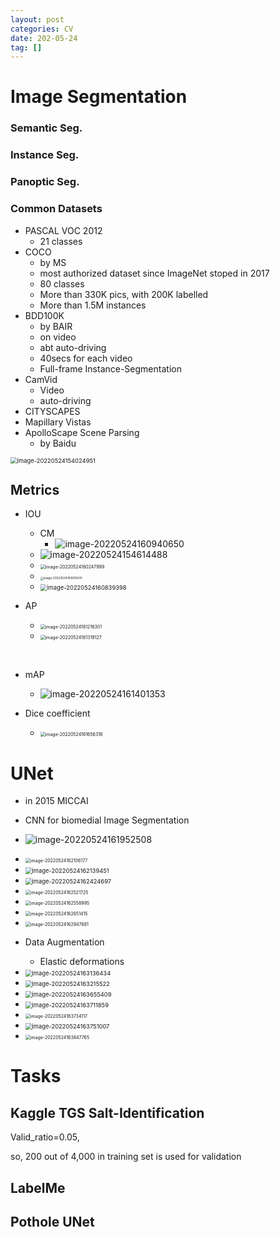 ```yaml
---
layout: post
categories: CV
date: 202-05-24
tag: [] 
---
```




# Image Segmentation

### Semantic Seg.

### Instance Seg.

### Panoptic Seg.



### Common Datasets

- PASCAL VOC 2012
  - 21 classes
- COCO
  - by MS
  - most authorized dataset since ImageNet stoped in 2017 
  - 80 classes
  - More than 330K pics, with 200K labelled
  - More than 1.5M instances
- BDD100K 
  - by BAIR
  - on  video
  - abt auto-driving
  - 40secs for each video
  - Full-frame Instance-Segmentation
- CamVid
  - Video
  - auto-driving
- CITYSCAPES
- Mapillary Vistas
- ApolloScape Scene Parsing
  - by Baidu

<img src="https://tva1.sinaimg.cn/large/e6c9d24egy1h38atkpvhij21cc0quwjz.jpg" alt="image-20220524154024951" style="zoom:67%;" />





## Metrics

- IOU

  - CM
    - ![image-20220524160940650](https://tva1.sinaimg.cn/large/e6c9d24egy1h2jk6y30ffj213k0iegnc.jpg)
  - ![image-20220524154614488](https://tva1.sinaimg.cn/large/e6c9d24egy1h2jjil5bb9j21ew0gewfx.jpg)
  - <img src="https://tva1.sinaimg.cn/large/e6c9d24egy1h2jjzsk75oj21e80ko403.jpg" alt="image-20220524160247999" style="zoom:50%;" /> 
  - <img src="https://tva1.sinaimg.cn/large/e6c9d24egy1h2jk65tr0kj20mg0mwdgo.jpg" alt="image-20220524160609431" style="zoom:33%;" />
  - <img src="https://tva1.sinaimg.cn/large/e6c9d24egy1h2jk6402v6j21900pe0wf.jpg" alt="image-20220524160839398" style="zoom:67%;" />

  

- AP

  - <img src="https://tva1.sinaimg.cn/large/e6c9d24egy1h2jk9npgahj214i0ek0u6.jpg" alt="image-20220524161216301" style="zoom: 50%;" />
  - <img src="https://tva1.sinaimg.cn/large/e6c9d24egy1h2jkar26ypj20wc0o4dgw.jpg" alt="image-20220524161319127" style="zoom:50%;" />

​	

- mAP
  - ![image-20220524161401353](https://tva1.sinaimg.cn/large/e6c9d24egy1h2jkbgzm1aj219e0gq408.jpg)

- Dice coefficient
  - <img src="https://tva1.sinaimg.cn/large/e6c9d24egy1h2jkeilqasj216e0p40ve.jpg" alt="image-20220524161656318" style="zoom:50%;" />



# UNet

- in 2015 MICCAI
- CNN for biomedial Image Segmentation
- ![image-20220524161952508](https://tva1.sinaimg.cn/large/e6c9d24egy1h2jkhksix8j21ba0pcwi3.jpg)

- <img src="https://tva1.sinaimg.cn/large/e6c9d24egy1h2jkiuj9w3j21fo0po0xd.jpg" alt="image-20220524162106177" style="zoom:50%;" />

- <img src="https://tva1.sinaimg.cn/large/e6c9d24egy1h38au1yi30j21ee0skdjr.jpg" alt="image-20220524162139451" style="zoom:67%;" />



- <img src="https://tva1.sinaimg.cn/large/e6c9d24egy1h2jkmapxftj21dy0r442e.jpg" alt="image-20220524162424697" style="zoom:67%;" />

- <img src="https://tva1.sinaimg.cn/large/e6c9d24egy1h2jkna717pj21cm0jkq5q.jpg" alt="image-20220524162521725" style="zoom:50%;" />

- <img src="https://tva1.sinaimg.cn/large/e6c9d24egy1h38ats2fgpj218k0h2jur.jpg" alt="image-20220524162558995" style="zoom:50%;" />

- <img src="https://tva1.sinaimg.cn/large/e6c9d24egy1h2jkottlqfj2188034dg7.jpg" alt="image-20220524162651415" style="zoom:50%;" />



- <img src="https://tva1.sinaimg.cn/large/e6c9d24egy1h2jks3824bj21640p8adr.jpg" alt="image-20220524162947681" style="zoom:50%;" />



- Data Augmentation
  - Elastic deformations



- <img src="https://tva1.sinaimg.cn/large/e6c9d24egy1h2jktrxco2j21520puad5.jpg" alt="image-20220524163136434" style="zoom: 67%;" />



- <img src="https://tva1.sinaimg.cn/large/e6c9d24egy1h38atufe2bj21c40qswj9.jpg" alt="image-20220524163215522" style="zoom: 67%;" />

- <img src="https://tva1.sinaimg.cn/large/e6c9d24egy1h38atxu43nj21fq0mojvj.jpg" alt="image-20220524163655409" style="zoom:67%;" />

- <img src="https://tva1.sinaimg.cn/large/e6c9d24egy1h38atzrl6wj21e00okn0y.jpg" alt="image-20220524163711859" style="zoom:67%;" />

- <img src="https://tva1.sinaimg.cn/large/e6c9d24egy1h2jkzz9qekj21940lc0va.jpg" alt="image-20220524163734117" style="zoom:50%;" />



- <img src="https://tva1.sinaimg.cn/large/e6c9d24egy1h2jl0a20xlj21ba0nsq6e.jpg" alt="image-20220524163751007" style="zoom:67%;" />

- <img src="https://tva1.sinaimg.cn/large/e6c9d24egy1h2jl18zdwij21080pktae.jpg" alt="image-20220524163847765" style="zoom:50%;" />



# Tasks

## Kaggle TGS Salt-Identification



Valid_ratio=0.05, 

so, 200 out of 4,000 in training set is used for validation



## LabelMe



## Pothole UNet





